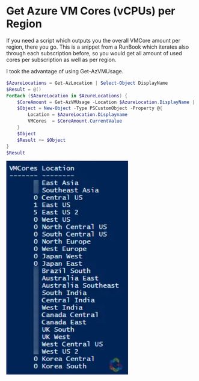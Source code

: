 # Get Azure VM Cores (vCPUs) per Region


If you need a script which outputs you the overall VMCore amount per region, there you go.
This is a snippet from a RunBook which iterates also through each subscription before, so you would get all amount of used cores per subscription as well as per region.

I took the advantage of using Get-AzVMUsage.

```powershell
$AzureLocations = Get-AzLocation | Select-Object DisplayName
$Result = @()
ForEach ($AzureLocation in $AzureLocations) {
    $CoreAmount = Get-AzVMUsage -Location $AzureLocation.DisplayName | Where-Object { $_.Name.Value -eq "virtualMachines" } | Select-Object currentvalue
    $Object = New-Object -Type PSCustomObject -Property @{
        Location = $AzureLocation.Displayname
        VMCores  = $CoreAmount.CurrentValue
    }
    $Object
    $Result += $Object
}
$Result
```

![](2021-02-21-14-30-27.png)

